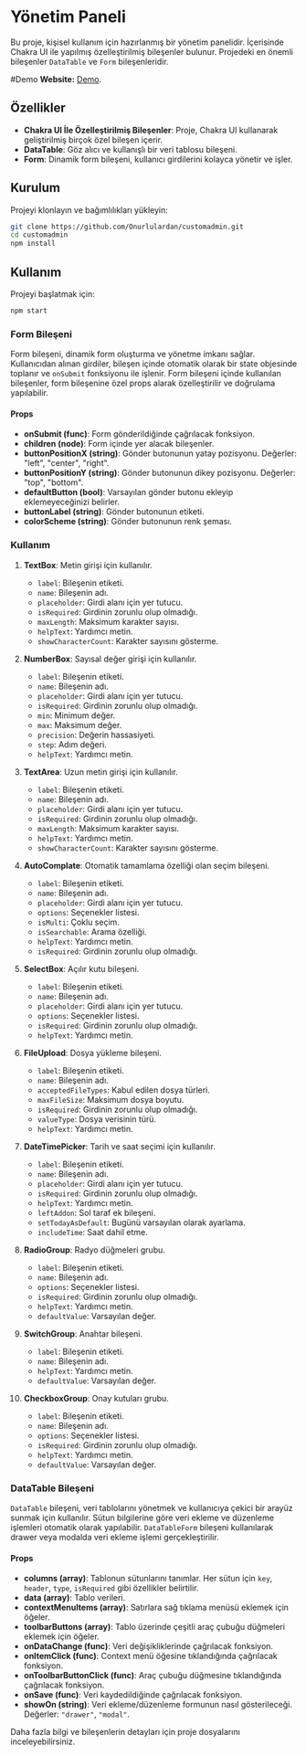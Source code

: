 
# Yönetim Paneli

Bu proje, kişisel kullanım için hazırlanmış bir yönetim panelidir. İçerisinde Chakra UI ile yapılmış özelleştirilmiş bileşenler bulunur. Projedeki en önemli bileşenler `DataTable` ve `Form` bileşenleridir.

#Demo
**Website:** [Demo](https://customadmin.vercel.app/admin/dashboard).

## Özellikler

- **Chakra UI İle Özelleştirilmiş Bileşenler**: Proje, Chakra UI kullanarak geliştirilmiş birçok özel bileşen içerir.
- **DataTable**: Göz alıcı ve kullanışlı bir veri tablosu bileşeni.
- **Form**: Dinamik form bileşeni, kullanıcı girdilerini kolayca yönetir ve işler.

## Kurulum

Projeyi klonlayın ve bağımlılıkları yükleyin:

```bash
git clone https://github.com/Onurlulardan/customadmin.git
cd customadmin
npm install
```

## Kullanım

Projeyi başlatmak için:

```bash
npm start
```

### Form Bileşeni

Form bileşeni, dinamik form oluşturma ve yönetme imkanı sağlar. Kullanıcıdan alınan girdiler, bileşen içinde otomatik olarak bir state objesinde toplanır ve `onSubmit` fonksiyonu ile işlenir. Form bileşeni içinde kullanılan bileşenler, form bileşenine özel props alarak özelleştirilir ve doğrulama yapılabilir.

#### Props

- **onSubmit (func)**: Form gönderildiğinde çağrılacak fonksiyon.
- **children (node)**: Form içinde yer alacak bileşenler.
- **buttonPositionX (string)**: Gönder butonunun yatay pozisyonu. Değerler: "left", "center", "right".
- **buttonPositionY (string)**: Gönder butonunun dikey pozisyonu. Değerler: "top", "bottom".
- **defaultButton (bool)**: Varsayılan gönder butonu ekleyip eklemeyeceğinizi belirler.
- **buttonLabel (string)**: Gönder butonunun etiketi.
- **colorScheme (string)**: Gönder butonunun renk şeması.

### Kullanım

1. **TextBox**: Metin girişi için kullanılır.
    - `label`: Bileşenin etiketi.
    - `name`: Bileşenin adı.
    - `placeholder`: Girdi alanı için yer tutucu.
    - `isRequired`: Girdinin zorunlu olup olmadığı.
    - `maxLength`: Maksimum karakter sayısı.
    - `helpText`: Yardımcı metin.
    - `showCharacterCount`: Karakter sayısını gösterme.

2. **NumberBox**: Sayısal değer girişi için kullanılır.
    - `label`: Bileşenin etiketi.
    - `name`: Bileşenin adı.
    - `placeholder`: Girdi alanı için yer tutucu.
    - `isRequired`: Girdinin zorunlu olup olmadığı.
    - `min`: Minimum değer.
    - `max`: Maksimum değer.
    - `precision`: Değerin hassasiyeti.
    - `step`: Adım değeri.
    - `helpText`: Yardımcı metin.

3. **TextArea**: Uzun metin girişi için kullanılır.
    - `label`: Bileşenin etiketi.
    - `name`: Bileşenin adı.
    - `placeholder`: Girdi alanı için yer tutucu.
    - `isRequired`: Girdinin zorunlu olup olmadığı.
    - `maxLength`: Maksimum karakter sayısı.
    - `helpText`: Yardımcı metin.
    - `showCharacterCount`: Karakter sayısını gösterme.

4. **AutoComplate**: Otomatik tamamlama özelliği olan seçim bileşeni.
    - `label`: Bileşenin etiketi.
    - `name`: Bileşenin adı.
    - `placeholder`: Girdi alanı için yer tutucu.
    - `options`: Seçenekler listesi.
    - `isMulti`: Çoklu seçim.
    - `isSearchable`: Arama özelliği.
    - `helpText`: Yardımcı metin.
    - `isRequired`: Girdinin zorunlu olup olmadığı.

5. **SelectBox**: Açılır kutu bileşeni.
    - `label`: Bileşenin etiketi.
    - `name`: Bileşenin adı.
    - `placeholder`: Girdi alanı için yer tutucu.
    - `options`: Seçenekler listesi.
    - `isRequired`: Girdinin zorunlu olup olmadığı.
    - `helpText`: Yardımcı metin.

6. **FileUpload**: Dosya yükleme bileşeni.
    - `label`: Bileşenin etiketi.
    - `name`: Bileşenin adı.
    - `acceptedFileTypes`: Kabul edilen dosya türleri.
    - `maxFileSize`: Maksimum dosya boyutu.
    - `isRequired`: Girdinin zorunlu olup olmadığı.
    - `valueType`: Dosya verisinin türü.
    - `helpText`: Yardımcı metin.

7. **DateTimePicker**: Tarih ve saat seçimi için kullanılır.
    - `label`: Bileşenin etiketi.
    - `name`: Bileşenin adı.
    - `placeholder`: Girdi alanı için yer tutucu.
    - `isRequired`: Girdinin zorunlu olup olmadığı.
    - `helpText`: Yardımcı metin.
    - `leftAddon`: Sol taraf ek bileşeni.
    - `setTodayAsDefault`: Bugünü varsayılan olarak ayarlama.
    - `includeTime`: Saat dahil etme.

8. **RadioGroup**: Radyo düğmeleri grubu.
    - `label`: Bileşenin etiketi.
    - `name`: Bileşenin adı.
    - `options`: Seçenekler listesi.
    - `isRequired`: Girdinin zorunlu olup olmadığı.
    - `helpText`: Yardımcı metin.
    - `defaultValue`: Varsayılan değer.

9. **SwitchGroup**: Anahtar bileşeni.
    - `label`: Bileşenin etiketi.
    - `name`: Bileşenin adı.
    - `helpText`: Yardımcı metin.
    - `defaultValue`: Varsayılan değer.

10. **CheckboxGroup**: Onay kutuları grubu.
    - `label`: Bileşenin etiketi.
    - `name`: Bileşenin adı.
    - `options`: Seçenekler listesi.
    - `isRequired`: Girdinin zorunlu olup olmadığı.
    - `helpText`: Yardımcı metin.
    - `defaultValue`: Varsayılan değer.

### DataTable Bileşeni

`DataTable` bileşeni, veri tablolarını yönetmek ve kullanıcıya çekici bir arayüz sunmak için kullanılır. Sütun bilgilerine göre veri ekleme ve düzenleme işlemleri otomatik olarak yapılabilir. `DataTableForm` bileşeni kullanılarak drawer veya modalda veri ekleme işlemi gerçekleştirilir.

#### Props

- **columns (array)**: Tablonun sütunlarını tanımlar. Her sütun için `key`, `header`, `type`, `isRequired` gibi özellikler belirtilir.
- **data (array)**: Tablo verileri.
- **contextMenuItems (array)**: Satırlara sağ tıklama menüsü eklemek için öğeler.
- **toolbarButtons (array)**: Tablo üzerinde çeşitli araç çubuğu düğmeleri eklemek için öğeler.
- **onDataChange (func)**: Veri değişikliklerinde çağrılacak fonksiyon.
- **onItemClick (func)**: Context menü öğesine tıklandığında çağrılacak fonksiyon.
- **onToolbarButtonClick (func)**: Araç çubuğu düğmesine tıklandığında çağrılacak fonksiyon.
- **onSave (func)**: Veri kaydedildiğinde çağrılacak fonksiyon.
- **showOn (string)**: Veri ekleme/düzenleme formunun nasıl gösterileceği. Değerler: `"drawer"`, `"modal"`.

Daha fazla bilgi ve bileşenlerin detayları için proje dosyalarını inceleyebilirsiniz.
